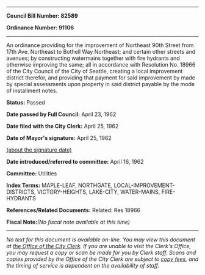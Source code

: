 

********

**Council Bill Number: 82589**
   
**Ordinance Number: 91106**
********

 An ordinance providing for the improvement of Northeast 90th Street from 17th Ave. Northeast to Bothell Way Northeast; and certain other streets and avenues; by constructing watermains together with fire hydrants and otherwise improving the same; all in accordance with Resolution No. 18966 of the City Council of the City of Seattle, creating a local improvement district therefor, and providing that payment for said improvement by made by special assessments upon property in said district payable by the mode of installment notes.

**Status:** Passed
   
**Date passed by Full Council:** April 23, 1962
   
**Date filed with the City Clerk:** April 25, 1962
   
**Date of Mayor's signature:** April 25, 1962
   
[(about the signature date)](/~public/approvaldate.htm)
   
   
   
**Date introduced/referred to committee:** April 16, 1962
   
**Committee:** Utilities
   
   
**Index Terms:** MAPLE-LEAF, NORTHGATE, LOCAL-IMPROVEMENT-DISTRICTS, VICTORY-HEIGHTS, LAKE-CITY, WATER-MAINS, FIRE-HYDRANTS

**References/Related Documents:** Related: Res 18966

**Fiscal Note:**_(No fiscal note available at this time)_
********

_No text for this document is available on-line. You may view this document at [the Office of the City Clerk](http://www.seattle.gov/leg/clerk/contactUs.htm). If you are unable to visit the Clerk's Office, you may request a copy or scan be made for you by Clerk staff. Scans and copies provided by the Office of the City Clerk are subject to [copy fees](http://clerk.seattle.gov/~public/clerkfees.htm), and the timing of service is dependent on the availability of staff._

